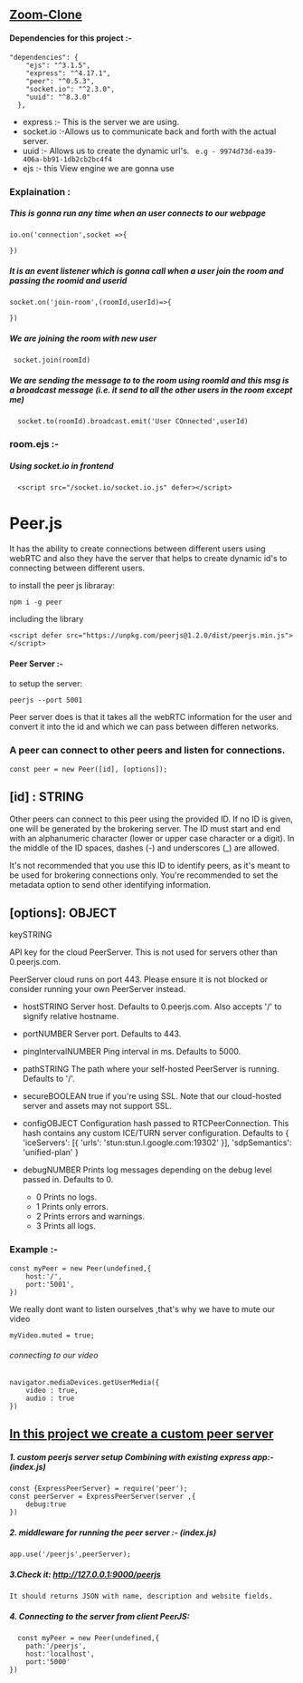 ## <u>Zoom-Clone</u>

####    Dependencies for this project :-
```
"dependencies": {
    "ejs": "^3.1.5",
    "express": "^4.17.1",
    "peer": "^0.5.3",
    "socket.io": "^2.3.0",
    "uuid": "^8.3.0"
  },
  ```

  * express :- This is the server we are using.
  * socket.io :-Allows us to communicate back and forth with      the actual server.
  * uuid :- Allows us to create the dynamic url's.
       ``` e.g - 9974d73d-ea39-406a-bb91-1db2cb2bc4f4```
  * ejs :- this  View engine we are gonna use


### Explaination :

##### This is gonna run any time when an user connects to our webpage
```
io.on('connection',socket =>{

})
  ```
##### It is an event listener which is gonna call when a user join the room and passing the roomid and userid
```
socket.on('join-room',(roomId,userId)=>{
        
})
  ```

  ##### We are joining the room with new user
  ```
   socket.join(roomId)
  ```

  ##### We are sending the message to to the room using roomId and this msg is a broadcast message (i.e. it send to all the other users in the room except me)
  ```
    socket.to(roomId).broadcast.emit('User COnnected',userId)
  ```

### room.ejs :-

##### Using socket.io in frontend
```
  <script src="/socket.io/socket.io.js" defer></script>
  ```

# Peer.js

It has the ability to create connections between different users using webRTC and also they have the server that helps to create dynamic id's to connecting between different users.

to install the peer js libraray:
```
npm i -g peer
```

including the library
```
<script defer src="https://unpkg.com/peerjs@1.2.0/dist/peerjs.min.js"></script>
```

#### Peer Server :-
to setup the server:
```
peerjs --port 5001
```

 Peer server does is that it takes all the webRTC information for  the user and convert it into the id and which we can pass between differen networks.

###  A peer can connect to other peers and listen for connections.
```
const peer = new Peer([id], [options]);
```

## [id] : STRING
Other peers can connect to this peer using the provided ID. If no ID is given, one will be generated by the brokering server. The ID must start and end with an alphanumeric character (lower or upper case character or a digit). In the middle of the ID spaces, dashes (-) and underscores (_) are allowed.

It's not recommended that you use this ID to identify peers, as it's meant to be used for brokering connections only. You're recommended to set the metadata option to send other identifying information.

## [options]: OBJECT
keySTRING

API key for the cloud PeerServer. This is not used for servers other than 0.peerjs.com.

PeerServer cloud runs on port 443. Please ensure it is not blocked or consider running your own PeerServer instead.

* hostSTRING
Server host. Defaults to 0.peerjs.com. Also accepts '/' to signify relative hostname.

* portNUMBER
Server port. Defaults to 443.

* pingIntervalNUMBER
Ping interval in ms. Defaults to 5000.

* pathSTRING
The path where your self-hosted PeerServer is running. Defaults to '/'.

* secureBOOLEAN
true if you're using SSL.
Note that our cloud-hosted server and assets may not support SSL.

* configOBJECT
Configuration hash passed to RTCPeerConnection. This hash contains any custom ICE/TURN server configuration. Defaults to { 'iceServers': [{ 'urls': 'stun:stun.l.google.com:19302' }], 'sdpSemantics': 'unified-plan' }

* debugNUMBER
Prints log messages depending on the debug level passed in. Defaults to 0.

    * 0 Prints no logs.
    * 1 Prints only errors.
    * 2 Prints errors and warnings.
    * 3 Prints all logs.

### Example :-
```
const myPeer = new Peer(undefined,{
    host:'/',
    port:'5001',
})
```


  
We really dont want to listen ourselves ,that's why we have to mute our video

```
myVideo.muted = true;
  ```

###### connecting to  our video
```
navigator.mediaDevices.getUserMedia({
    video : true,
    audio : true
})
  ```

  ## <u> In this project we create a custom peer server</u>
  
  
##### 1.  custom peerjs server setup  Combining with existing express app:- (index.js)


```
const {ExpressPeerServer} = require('peer');
const peerServer = ExpressPeerServer(server ,{
    debug:true
})
  ```

  ##### 2.  middleware for running the peer server :- (index.js)
  ```
app.use('/peerjs',peerServer);
```
 ##### 3.Check it: http://127.0.0.1:9000/peerjs
    It should returns JSON with name, description and website fields.

    
##### 4.  Connecting to the server from client PeerJS:
```
  const myPeer = new Peer(undefined,{
    path:'/peerjs',
    host:'localhost',
    port:'5000'
})
  ```
